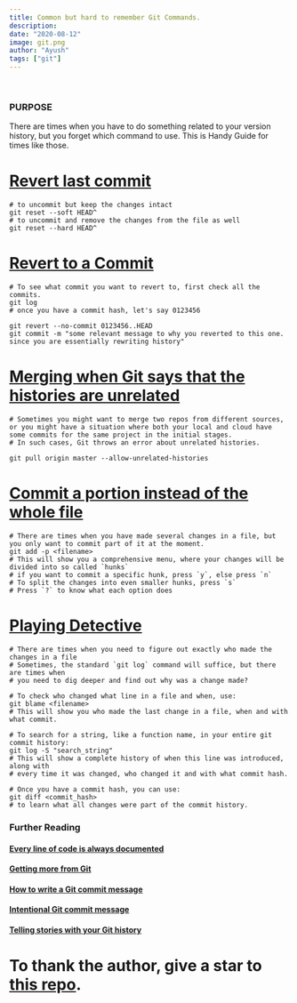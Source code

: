 ```yaml
---
title: Common but hard to remember Git Commands.
description:
date: "2020-08-12"
image: git.png
author: "Ayush"
tags: ["git"]
---
```


<br />

<h3>PURPOSE</h3>
There are times when you have to do something related to your version history, but you forget which command to use. This is Handy Guide for times like those. 


# [Revert last commit](https://stackoverflow.com/a/2846154/7048915)
```
# to uncommit but keep the changes intact
git reset --soft HEAD^
# to uncommit and remove the changes from the file as well
git reset --hard HEAD^
```

# [Revert to a Commit](https://stackoverflow.com/a/21718540/7048915)

```
# To see what commit you want to revert to, first check all the commits.
git log 
# once you have a commit hash, let's say 0123456

git revert --no-commit 0123456..HEAD
git commit -m "some relevant message to why you reverted to this one. since you are essentially rewriting history"
```

# [Merging when Git says that the histories are unrelated](https://www.educative.io/edpresso/the-fatal-refusing-to-merge-unrelated-histories-git-error)
```
# Sometimes you might want to merge two repos from different sources, or you might have a situation where both your local and cloud have some commits for the same project in the initial stages.
# In such cases, Git throws an error about unrelated histories.

git pull origin master --allow-unrelated-histories
```

# [Commit a portion instead of the whole file](https://filip-prochazka.com/blog/git-commit-only-parts-of-a-file)
```
# There are times when you have made several changes in a file, but you only want to commit part of it at the moment.
git add -p <filename>
# This will show you a comprehensive menu, where your changes will be divided into so called `hunks`
# if you want to commit a specific hunk, press `y`, else press `n`
# To split the changes into even smaller hunks, press `s`
# Press `?` to know what each option does
```

# [Playing Detective](https://vimeo.com/280579162)
```
# There are times when you need to figure out exactly who made the changes in a file
# Sometimes, the standard `git log` command will suffice, but there are times when 
# you need to dig deeper and find out why was a change made? 

# To check who changed what line in a file and when, use:
git blame <filename>
# This will show you who made the last change in a file, when and with what commit.

# To search for a string, like a function name, in your entire git commit history:
git log -S "search_string"
# This will show a complete history of when this line was introduced, along with 
# every time it was changed, who changed it and with what commit hash.

# Once you have a commit hash, you can use:
git diff <commit_hash>
# to learn what all changes were part of the commit history.
```

### Further Reading
#### [Every line of code is always documented](https://mislav.net/2014/02/hidden-documentation/)
#### [Getting more from Git](https://www.youtube.com/watch?v=FQ4IdcrOUz0)
#### [How to write a Git commit message](https://chris.beams.io/posts/git-commit/)
#### [Intentional Git commit message](https://stevetarver.github.io/2016/02/19/intentional-git-comments.html)
#### [Telling stories with your Git history](https://www.futurelearn.com/info/blog/telling-stories-with-your-git-history)


# To thank the author, give a star to [this repo](https://github.com/ayushxx7/ayush-mandowara-blog).
